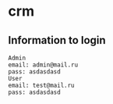 # crm
## Information to login
```
Admin 
email: admin@mail.ru
pass: asdasdasd
User
email: test@mail.ru
pass: asdasdasd

